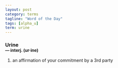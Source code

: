 ```yaml
---
layout: post
category: terms
tagline: "Word of the Day"
tags: [alpha_u]
term: urine
---
```


<h3>Urine<br/> <small>&mdash; interj. (ur<span>&middot;</span>ine)</small></h3>
<p><ol><li>an affirmation of your commitment by a 3rd party</li>
</ol></p>
